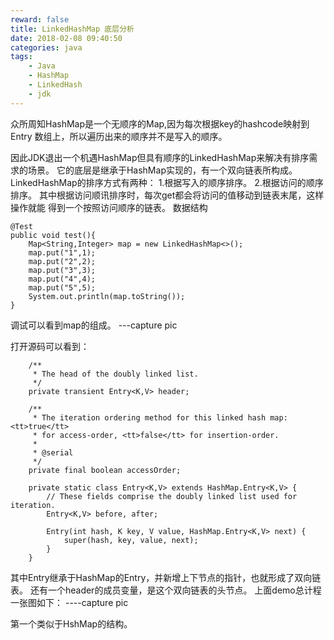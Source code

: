 ```yaml
---
reward: false
title: LinkedHashMap 底层分析
date: 2018-02-08 09:40:50
categories: java
tags:
    - Java
    - HashMap
    - LinkedHash
    - jdk
---
```

<!-- more -->
  众所周知HashMap是一个无顺序的Map,因为每次根据key的hashcode映射到Entry
数组上，所以遍历出来的顺序并不是写入的顺序。
  
因此JDK退出一个机遇HashMap但具有顺序的LinkedHashMap来解决有排序需求的场景。
它的底层是继承于HashMap实现的，有一个双向链表所构成。
LinkedHashMap的排序方式有两种：
1.根据写入的顺序排序。
2.根据访问的顺序排序。
其中根据访问顺讯排序时，每次get都会将访问的值移动到链表末尾，这样操作就能
得到一个按照访问顺序的链表。
数据结构
```
@Test
public void test(){
    Map<String,Integer> map = new LinkedHashMap<>();
    map.put("1",1);
    map.put("2",2);
    map.put("3",3);
    map.put("4",4);
    map.put("5",5);
    System.out.println(map.toString());
}
```
调试可以看到map的组成。
---capture pic

打开源码可以看到：
```
    /**
     * The head of the doubly linked list.
     */
    private transient Entry<K,V> header;

    /**
     * The iteration ordering method for this linked hash map: <tt>true</tt>
     * for access-order, <tt>false</tt> for insertion-order.
     *
     * @serial
     */
    private final boolean accessOrder;
    
    private static class Entry<K,V> extends HashMap.Entry<K,V> {
        // These fields comprise the doubly linked list used for iteration.
        Entry<K,V> before, after;

        Entry(int hash, K key, V value, HashMap.Entry<K,V> next) {
            super(hash, key, value, next);
        }
    }
```
其中Entry继承于HashMap的Entry，并新增上下节点的指针，也就形成了双向链表。
还有一个header的成员变量，是这个双向链表的头节点。
上面demo总计程一张图如下：
----capture pic

第一个类似于HshMap的结构。
  
  
<!-- more -->
